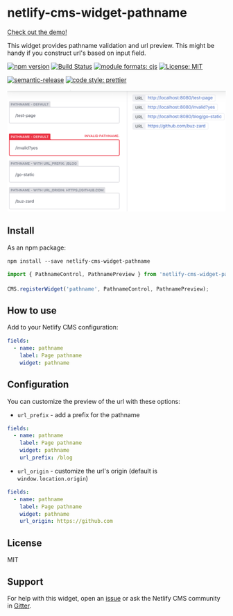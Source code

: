 # netlify-cms-widget-pathname

[Check out the demo!](https://netlify-cms-widget-pathname.netlify.com/demo)

This widget provides pathname validation and url preview. This might be handy if
you construct url's based on input field.

[![npm version][version-badge]][version]
[![Build Status][build-badge]][build]
[![module formats: cjs][module-formats-badge]][unpkg-bundle]
[![License: MIT][license-badge]][license]

[![semantic-release][semantic-release-badge]][semantic-release]
[![code style: prettier][code-style-badge]][code-style]

![preview](docs/preview.png)

## Install

As an npm package:

```shell
npm install --save netlify-cms-widget-pathname
```

```js
import { PathnameControl, PathnamePreview } from 'netlify-cms-widget-pathname';

CMS.registerWidget('pathname', PathnameControl, PathnamePreview);
```

## How to use

Add to your Netlify CMS configuration:

```yaml
fields:
  - name: pathname
    label: Page pathname
    widget: pathname
```

## Configuration

You can customize the preview of the url with these options:

- `url_prefix` - add a prefix for the pathname

```yaml
fields:
  - name: pathname
    label: Page pathname
    widget: pathname
    url_prefix: /blog
```

- `url_origin` - customize the url's origin (default is `window.location.origin`)

```yaml
fields:
  - name: pathname
    label: Page pathname
    widget: pathname
    url_origin: https://github.com
```

## License

MIT

## Support

For help with this widget, open an [issue](https://github.com/buz-zard/netlify-cms-widget-pathname)
or ask the Netlify CMS community in [Gitter](https://gitter.im/netlify/netlifycms).

[version-badge]: https://badge.fury.io/js/netlify-cms-widget-pathname.svg
[version]: https://www.npmjs.com/package/netlify-cms-widget-pathname
[build-badge]: https://travis-ci.org/buz-zard/netlify-cms-widget-pathname.svg?branch=master
[build]: https://travis-ci.org/buz-zard/netlify-cms-widget-pathname
[license-badge]: https://img.shields.io/badge/License-MIT-yellow.svg
[license]: https://opensource.org/licenses/MIT
[semantic-release-badge]: https://img.shields.io/badge/%20%20%F0%9F%93%A6%F0%9F%9A%80-semantic--release-e10079.svg
[semantic-release]: https://github.com/semantic-release/semantic-release
[code-style-badge]: https://img.shields.io/badge/code_style-prettier-ff69b4.svg
[code-style]: https://github.com/prettier/prettier
[module-formats-badge]: https://img.shields.io/badge/module%20formats-cjs-green.svg
[unpkg-bundle]: https://unpkg.com/netlify-cms-widget-pathname/lib/
